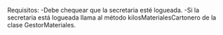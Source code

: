 Requisitos:
-Debe chequear que la secretaria esté logueada.
-Si la secretaria está logueada llama al método kilosMaterialesCartonero de la clase GestorMateriales.
